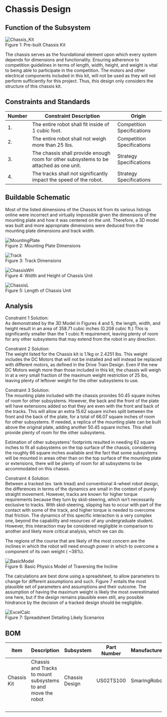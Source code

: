 # Chassis Design

## Function of the Subsystem

![Chassis_Kit](https://github.com/cebttu/CapstoneTeam1/assets/100803345/c138d1fd-b654-46b5-a523-94a4c27e750c)
<br />
Figure 1: Pre-built Chassis Kit

The chassis serves as the foundational element upon which every system depends for dimensions and functionality. Ensuring adherence to competition guidelines in terms of length, width, height, and weight is vital to being able to participate in the competition. The motors and other electrical components included in this kit, will not be used as they will not perform sufficiently for this project. Thus, this design only considers the structure of this chassis kit.


## Constraints and Standards

| Number | Constraint Description | Origin |
|--------|------------------------|--------|
| 1. | The entire robot shall fit inside of 1 cubic foot. | Competition Specifications |
| 2. | The entire robot shall not weigh more than 25 lbs. | Competition Specifications |
| 3. | The chassis shall provide enough room for other subsystems to be attached as one unit. | Strategy Specifications |
| 4. | The tracks shall not significantly impact the speed of the robot. | Strategy Specifications |


## Buildable Schematic
Most of the listed dimensions of the Chassis kit from its various listings online were incorrect and virtually impossible given the dimensions of the mounting plate and how it was centered on the unit. Therefore, a 3D model was built and more appropriate dimensions were deduced from the mounting plate dimensions and track width.

![MountingPlate](https://github.com/cebttu/CapstoneTeam1/assets/100803345/4cdc8dab-dd50-4adb-a247-21912385123e)
<br />
Figure 2: Mounting Plate Dimensions

![Track](https://github.com/cebttu/CapstoneTeam1/assets/100803345/57f6b988-5436-445d-974f-a1cbb6cadc99)
<br />
Figure 3: Track Dimensions

![ChassisWH](https://github.com/cebttu/CapstoneTeam1/assets/100803345/50ec92f1-ca23-4e2f-ba5e-5cb4ad51be48)
<br />
Figure 4: Width and Height of Chassis Unit

![ChassisL](https://github.com/cebttu/CapstoneTeam1/assets/100803345/8f423aea-76e1-42a5-a6ef-ed8528be223e)
<br />
Figure 5: Length of Chassis Unit

## Analysis

Constraint 1 Solution:
<br />
As demonstrated by the 3D Model in Figures 4 and 5, the length, width, and height result in an area of 358.71 cubic inches (0.208 cubic ft.) This is significantly smaller than the 1 cubic ft requirement, leaving plenty of room for any other subsystems that may extend from the robot in any direction.

Constraint 2 Solution:
<br />
The weight listed for the Chassis kit is 1.1kg or 2.4251 lbs. This weight includes the DC Motors that will not be installed and will instead be replaced with different motors, as defined in the Drive Train Design. Even if the new DC Motors weigh more than those included in this kit, the chassis will weigh in at a very small fraction of the maximum weight restriction of 25 lbs, leaving plenty of leftover weight for the other subsystems to use.

Constraint 3 Solution:
<br />
The mounting plate included with the chassis provides 50.45 square inches of room for other subsystems. However, the back and the front of the plate will have extensions added so that they are even with the front and back of the tracks. This will allow an extra 15.62 square inches split between the front and the back of the plate, for a total of 66.07 square inches of room for other subsystems. If needed, a replica of the mounting plate can be built above the original plate, adding another 50.45 square inches. This shall provide plenty of room for the other subsystems.

Estimation of other subsystems' footprints resulted in needing 62 square inches to fit all subsystems on the top surface of the chassis, considering the roughly 66 square inches available and the fact that some subsystems will be mounted in areas other than on the top surface of the mounting plate or extensions, there will be plenty of room for all subsystems to be accommodated on this chassis.

Constraint 4 Solution:
<br />
Between a tracked (ex. tank tread) and conventional 4-wheel robot design, the differences in
terms of the dynamics are small in the context of purely straight movement. However, tracks are known
for higher torque requirements because they turn by skid-steering, which isn’t necessarily exclusive to
tracks. With skid-steering, slipping has to occur with part of the contact with some of the track, and
higher torque is needed to overcome that friction. The dynamics of this specific interaction is a very
complex one, beyond the capability and resources of any undergraduate student. However, this
interaction may be considered negligible in comparison to another and likely more critical analysis,
which we can do.

The regions of the course that are likely of the most concern are the inclines in which the robot will
need enough power in which to overcome a component of its own weight ( ~38%).

![BasicModel](https://github.com/cebttu/CapstoneTeam1/assets/100803345/821e621f-83ca-413a-95d7-d6978102d20c)
<br>
Figure 6: Basic Physics Model of Traversing the Incline

The calculations are best done using a spreadsheet, to allow parameters to change for different
assumptions and such. Figure 7 entails the most plausible set of parameters and assumptions and their outcome. The assumption of having the maximum weight is likely the most overestimated one here, but if the design remains plausible even still, any possible hindrance by the decision of a tracked design should be negligible.


![ExcelCalc](https://github.com/cebttu/CapstoneTeam1/assets/100803345/6fa4ad7f-d055-4a1a-9df2-9d2890fb739c)
<br>
Figure 7: Spreadsheet Detailing Likely Scenarios


## BOM

| Item | Description | Subsystem | Part Number | Manufacturer | Quantity | Price | Total Price |
|------|-------------|-----------|-------------|--------------|----------|-------|-------------|
| Chassis Kit | Chassis and Tracks to mount subsystems to and move the robot| Chassis Design | US02TS100 | SmaringRobot | 1 | $85.99 | $85.99 |
| | | | | | | | $85.99 |
